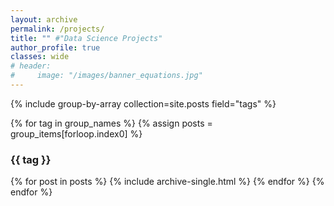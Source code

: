 ```yaml
---
layout: archive
permalink: /projects/
title: "" #"Data Science Projects"
author_profile: true
classes: wide
# header:
#     image: "/images/banner_equations.jpg"
---
```


{% include group-by-array collection=site.posts field="tags" %}

{% for tag in group_names %}
  {% assign posts = group_items[forloop.index0] %}
  <h3 id="{{ tag | slugify }}" class="archive__subtitle">{{ tag }}</h3>
  {% for post in posts %}
    {% include archive-single.html %}
  {% endfor %}
{% endfor %}

